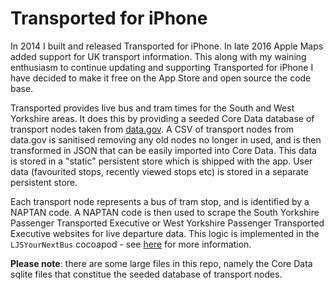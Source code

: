 # Transported for iPhone

In 2014 I built and released Transported for iPhone. In late 2016 Apple Maps added support for UK transport information. This along with my waining enthusiasm to continue updating and supporting Transported for iPhone I have decided to make it free on the App Store and open source the code base.

Transported provides live bus and tram times for the South and West Yorkshire areas. It does this by providing a seeded Core Data database of transport nodes taken from [data.gov](http://data.gov.uk/dataset/naptan). A CSV of transport nodes from data.gov is sanitised removing any old nodes no longer in used, and is then transformed in JSON that can be easily imported into Core Data. This data is stored in a "static" persistent store which is shipped with the app. User data (favourited stops, recently viewed stops etc) is stored in a separate persistent store.

Each transport node represents a bus of tram stop, and is identified by a NAPTAN code. A NAPTAN code is then used to scrape the South Yorkshire Passenger Transported Executive or West Yorkshire Passenger Transported Executive websites for live departure data. This logic is implemented in the `LJSYourNextBus` cocoapod - see [here](https://github.com/lukestringer90/LJSYourNextBus) for more information.

**Please note**: there are some large files in this repo, namely the Core Data sqlite files that constitue the seeded database of transport nodes.
